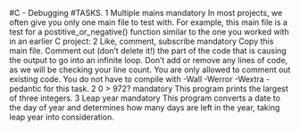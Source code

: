#C - Debugging
#TASKS.
1 Multiple mains mandatory In most projects, we often give you only one main file to test with.
 For example, this main file is a test for a postitive_or_negative() function similar to the one you worked with in an earlier C project:
2 Like, comment, subscribe mandatory Copy this main file. Comment out (don’t delete it!)
 the part of the code that is causing the output to go into an infinite loop.
Don’t add or remove any lines of code, as we will be checking your line count. 
You are only allowed to comment out existing code. You do not have to compile with -Wall -Werror -Wextra -pedantic for this task.
2 0 > 972? mandatory This program prints the largest of three integers.
3 Leap year mandatory This program converts a date to the day of year and determines how many days are left in the year, taking leap year into consideration.
